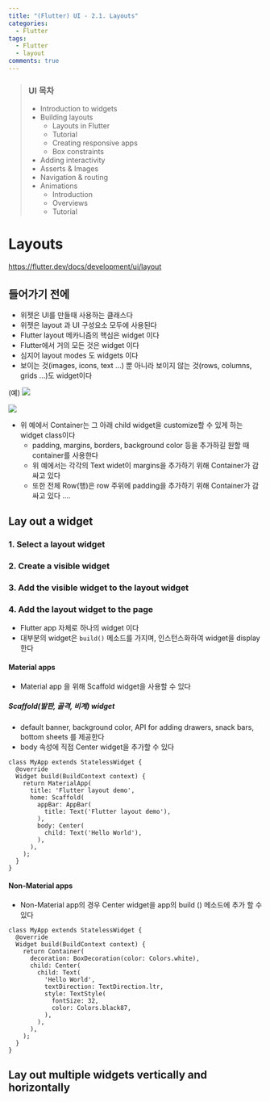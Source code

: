 ```yaml
---
title: "(Flutter) UI - 2.1. Layouts"
categories:
  - Flutter
tags:
  - Flutter
  - layout
comments: true
---
```


> ### UI 목차
> - Introduction to widgets
> - Building layouts
>	- Layouts in Flutter
>	- Tutorial
>	- Creating responsive apps
>	- Box constraints
>- Adding interactivity
>- Asserts & Images
>- Navigation & routing
>- Animations
>	- Introduction
>	- Overviews
>	- Tutorial

# Layouts
<https://flutter.dev/docs/development/ui/layout>

## 들어가기 전에
- 위젯은 UI를 만들때 사용하는 클래스다
- 위젯은 layout 과 UI 구성요소 모두에 사용된다
- Flutter layout 메카니즘의 핵심은 widget 이다
- Flutter에서 거의 모든 것은 widget 이다
- 심지어 layout modes 도 widgets 이다
- 보이는 것(images, icons, text ...) 뿐 아니라 보이지 않는 것(rows, columns, grids ...)도 widget이다 

(예)
![](https://flutter.dev/assets/ui/layout/lakes-icons-visual-f9e45691d76ba85d4ea2160941f42c8a2ce1a17d41d6e6aac8f3feb89e679f99.png)

![](https://flutter.dev/assets/ui/layout/sample-flutter-layout-46c76f6ab08f94fa4204469dbcf6548a968052af102ae5a1ae3c78bc24e0d915.png)

- 위 예에서 Container는 그 아래 child widget을 customize할 수 있게 하는 widget class이다
	- padding, margins, borders, background color 등을 추가하길 원할 때 container를 사용한다
	- 위 예에서는 각각의 Text widet이 margins을 추가하기 위해 Container가 감싸고 있다
	- 또한 전체 Row(행)은  row 주위에 padding을 추가하기 위해 Container가 감싸고 있다
....

## Lay out a widget
### 1. Select a layout widget
### 2. Create a visible widget
### 3. Add the visible widget to the layout widget
### 4. Add the layout widget to the page
- Flutter app 자체로 하나의 widget 이다
- 대부분의 widget은 `build()` 메소드를 가지며, 인스턴스화하여 widget을 display 한다

#### Material apps 
- Material app 을 위해 Scaffold widget을 사용할 수 있다

##### Scaffold(발판, 골격, 비계) widget
- default banner, background color, API for adding drawers, snack bars, bottom sheets 를 제공한다
- body 속성에 직접 Center widget을 추가할 수 있다

```flutter
class MyApp extends StatelessWidget {
  @override
  Widget build(BuildContext context) {
    return MaterialApp(
      title: 'Flutter layout demo',
      home: Scaffold(
        appBar: AppBar(
          title: Text('Flutter layout demo'),
        ),
        body: Center(
          child: Text('Hello World'),
        ),
      ),
    );
  }
}
```

#### Non-Material apps
- Non-Material app의 경우 Center widget을 app의 build () 메소드에 추가 할 수 있다
```
class MyApp extends StatelessWidget {
  @override
  Widget build(BuildContext context) {
    return Container(
      decoration: BoxDecoration(color: Colors.white),
      child: Center(
        child: Text(
          'Hello World',
          textDirection: TextDirection.ltr,
          style: TextStyle(
            fontSize: 32,
            color: Colors.black87,
          ),
        ),
      ),
    );
  }
}
```

## Lay out multiple widgets vertically and horizontally
